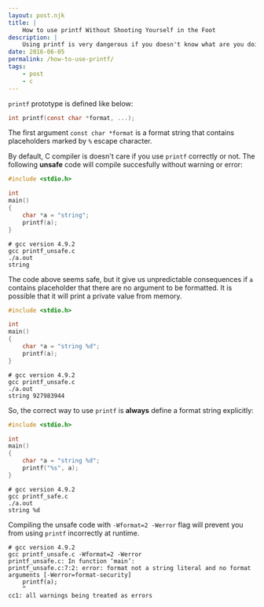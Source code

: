 ```yaml
---
layout: post.njk
title: |
    How to use printf Without Shooting Yourself in the Foot
description: |
    Using printf is very dangerous if you doesn't know what are you doing
date: 2016-06-05
permalink: /how-to-use-printf/
tags:
    - post
    - c
---
```


`printf` prototype is defined like below:

```c
int printf(const char *format, ...);
```

The first argument `const char *format` is a format string that contains
placeholders marked by `%` escape character.

By default, C compiler is doesn't care if you use `printf` correctly or not.
The following **unsafe** code will compile succesfully without warning or
error:

```c
#include <stdio.h>

int
main()
{
    char *a = "string";
    printf(a);
}
```

```shell
# gcc version 4.9.2
gcc printf_unsafe.c
./a.out
string
```

The code above seems safe, but it give us unpredictable consequences if `a`
contains placeholder that there are no argument to be formatted. It is possible
that it will print a private value from memory.

```c
#include <stdio.h>

int
main()
{
    char *a = "string %d";
    printf(a);
}
```

```shell
# gcc version 4.9.2
gcc printf_unsafe.c
./a.out
string 927983944
```

So, the correct way to use `printf` is **always** define a format string
explicitly:

```c
#include <stdio.h>

int
main()
{
    char *a = "string %d";
    printf("%s", a);
}
```

```shell
# gcc version 4.9.2
gcc printf_safe.c
./a.out
string %d
```

Compiling the unsafe code with `-Wformat=2 -Werror` flag will prevent you from
using `printf` incorrectly at runtime.

```shell
# gcc version 4.9.2
gcc printf_unsafe.c -Wformat=2 -Werror
printf_unsafe.c: In function ‘main’:
printf_unsafe.c:7:2: error: format not a string literal and no format arguments [-Werror=format-security]
    printf(a);
    ^
cc1: all warnings being treated as errors
```
